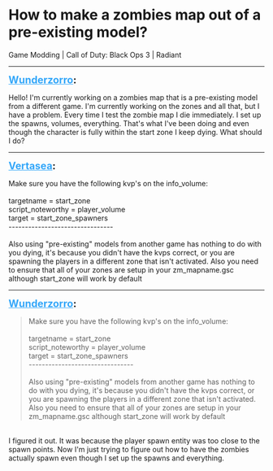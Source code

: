 # How to make a zombies map out of a pre-existing model?
Game Modding | Call of Duty: Black Ops 3 | Radiant

---
<strong style="font-size: 1.4em;"><span style="text-decoration: underline;text-decoration-color: #34a7f9;"><span style="color:#34a7f9;">Wunderzorro</span></span>:</strong>

<p>Hello! I&#39;m currently working on a zombies map that is a pre-existing model from a different game. I&#39;m currently working on the zones and all that, but I have a problem. Every time I test the zombie map I die immediately. I set up the spawns, volumes, everything. That&#39;s what I&#39;ve been doing and even though the character is fully within the start zone I keep dying. What should I do?</p>

---
<strong style="font-size: 1.4em;"><span style="text-decoration: underline;text-decoration-color: #34a7f9;"><span style="color:#34a7f9;">Vertasea</span></span>:</strong>

<p>Make sure you have the following kvp&#39;s on the info_volume:<br /><br />targetname = start_zone<br />script_noteworthy = player_volume<br />target = start_zone_spawners<br />--------------------------------<br /><br />Also using &quot;pre-existing&quot; models from another game has nothing to do with you dying, it&#39;s because you didn&#39;t have the kvps correct, or you are spawning the players in a different zone that isn&#39;t activated. Also you need to ensure that all of your zones are setup in your zm_mapname.gsc although start_zone will work by default</p>

---
<strong style="font-size: 1.4em;"><span style="text-decoration: underline;text-decoration-color: #34a7f9;"><span style="color:#34a7f9;">Wunderzorro</span></span>:</strong>

<p><blockquote>Make sure you have the following kvp&#39;s on the info_volume:<br /><br />targetname = start_zone<br />script_noteworthy = player_volume<br />target = start_zone_spawners<br />--------------------------------<br /><br />Also using &quot;pre-existing&quot; models from another game has nothing to do with you dying, it&#39;s because you didn&#39;t have the kvps correct, or you are spawning the players in a different zone that isn&#39;t activated. Also you need to ensure that all of your zones are setup in your zm_mapname.gsc although start_zone will work by default<br /></blockquote><br />I figured it out. It was because the player spawn entity was too close to the spawn points. Now I&#39;m just trying to figure out how to have the zombies actually spawn even though I set up the spawns and everything.</p>
